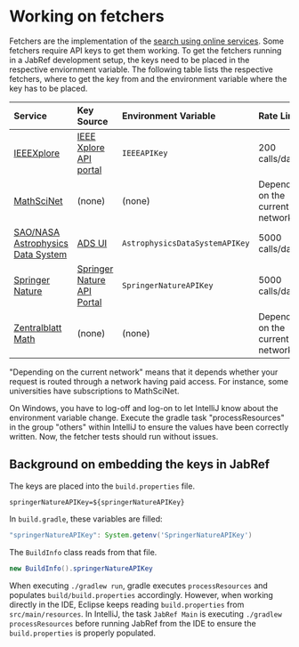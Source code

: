 # Working on fetchers

Fetchers are the implementation of the [search using online services](https://docs.jabref.org/collect/import-using-online-bibliographic-database). Some fetchers require API keys to get them working. To get the fetchers running in a JabRef development setup, the keys need to be placed in the respective enviornment variable. The following table lists the respective fetchers, where to get the key from and the environment variable where the key has to be placed.

| Service | Key Source | Environment Variable | Rate Limit |
| :--- | :--- | :--- | :--- |
| [IEEEXplore](https://docs.jabref.org/collect/import-using-online-bibliographic-database/ieeexplore) | [IEEE Xplore API portal](https://developer.ieee.org/) | `IEEEAPIKey` | 200 calls/day |
| [MathSciNet](http://www.ams.org/mathscinet) | \(none\) | \(none\) | Depending on the current network |
| [SAO/NASA Astrophysics Data System](https://docs.jabref.org/collect/import-using-online-bibliographic-database/ads) | [ADS UI](https://ui.adsabs.harvard.edu/user/settings/token) | `AstrophysicsDataSystemAPIKey` | 5000 calls/day |
| [Springer Nature](https://docs.jabref.org/collect/import-using-online-bibliographic-database/springer) | [Springer Nature API Portal](https://dev.springernature.com/) | `SpringerNatureAPIKey` | 5000 calls/day |
| [Zentralblatt Math](https://www.zbmath.org/) | \(none\) | \(none\) | Depending on the current network |

"Depending on the current network" means that it depends whether your request is routed through a network having paid access. For instance, some universities have subscriptions to MathSciNet.

On Windows, you have to log-off and log-on to let IntelliJ know about the environment variable change. Execute the gradle task "processResources" in the group "others" within IntelliJ to ensure the values have been correctly written. Now, the fetcher tests should run without issues.

## Background on embedding the keys in JabRef

The keys are placed into the `build.properties` file.

```text
springerNatureAPIKey=${springerNatureAPIKey}
```

In `build.gradle`, these variables are filled:

```groovy
"springerNatureAPIKey": System.getenv('SpringerNatureAPIKey')
```

The `BuildInfo` class reads from that file.

```java
new BuildInfo().springerNatureAPIKey
```

When executing `./gradlew run`, gradle executes `processResources` and populates `build/build.properties` accordingly. However, when working directly in the IDE, Eclipse keeps reading `build.properties` from `src/main/resources`. In IntelliJ, the task `JabRef Main` is executing `./gradlew processResources` before running JabRef from the IDE to ensure the `build.properties` is properly populated.

